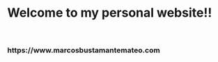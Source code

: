 <h1><b>Welcome to my personal website!!</b></h1><br>
<h3>https://www.marcosbustamantemateo.com</h3>
